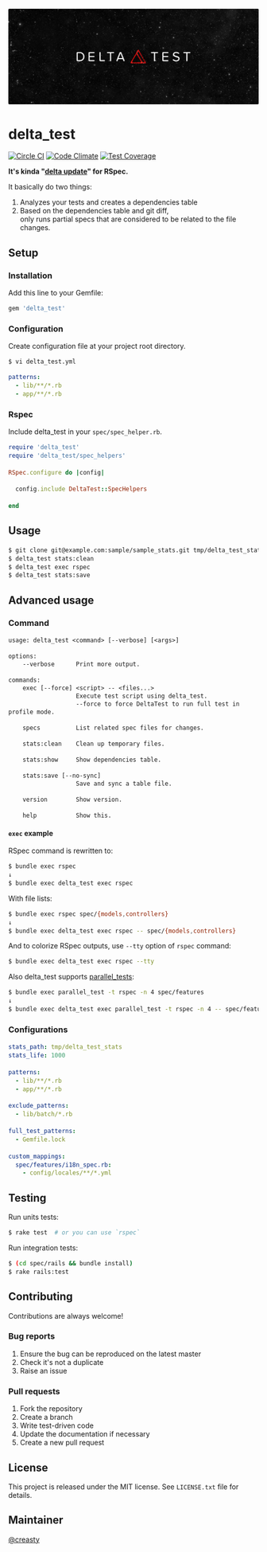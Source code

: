 ![delta test](./visual.jpg)

delta_test
==========

[![Circle CI](https://circleci.com/gh/creasty/delta_test.svg?style=shield)](https://circleci.com/gh/creasty/delta_test)
[![Code Climate](https://codeclimate.com/github/creasty/delta_test/badges/gpa.svg)](https://codeclimate.com/github/creasty/delta_test)
[![Test Coverage](https://codeclimate.com/github/creasty/delta_test/badges/coverage.svg)](https://codeclimate.com/github/creasty/delta_test/coverage)

**It's kinda "[delta update](http://en.wikipedia.org/wiki/Delta_update)" for RSpec.**

It basically do two things:

1. Analyzes your tests and creates a dependencies table
2. Based on the dependencies table and git diff,  
   only runs partial specs that are considered to be related to the file changes.


Setup
-----

### Installation

Add this line to your Gemfile:

```ruby
gem 'delta_test'
```

### Configuration

Create configuration file at your project root directory.

```bash
$ vi delta_test.yml
```

```yaml
patterns:
  - lib/**/*.rb
  - app/**/*.rb
```

### Rspec

Include delta_test in your `spec/spec_helper.rb`.

```ruby
require 'delta_test'
require 'delta_test/spec_helpers'

RSpec.configure do |config|

  config.include DeltaTest::SpecHelpers

end
```


Usage
-----

```bash
$ git clone git@example.com:sample/sample_stats.git tmp/delta_test_stats
$ delta_test stats:clean
$ delta_test exec rspec
$ delta_test stats:save
```


Advanced usage
--------------

### Command

```
usage: delta_test <command> [--verbose] [<args>]

options:
    --verbose      Print more output.

commands:
    exec [--force] <script> -- <files...>
                   Execute test script using delta_test.
                   --force to force DeltaTest to run full test in profile mode.

    specs          List related spec files for changes.

    stats:clean    Clean up temporary files.

    stats:show     Show dependencies table.

    stats:save [--no-sync]
                   Save and sync a table file.

    version        Show version.

    help           Show this.
```

#### `exec` example

RSpec command is rewritten to:

```bash
$ bundle exec rspec
↓
$ bundle exec delta_test exec rspec
```

With file lists:

```bash
$ bundle exec rspec spec/{models,controllers}
↓
$ bundle exec delta_test exec rspec -- spec/{models,controllers}
```

And to colorize RSpec outputs, use `--tty` option of `rspec` command:

```bash
$ bundle exec delta_test exec rspec --tty
```

Also delta_test supports [parallel_tests](https://github.com/grosser/parallel_tests):

```bash
$ bundle exec parallel_test -t rspec -n 4 spec/features
↓
$ bundle exec delta_test exec parallel_test -t rspec -n 4 -- spec/features
```

### Configurations

```yaml
stats_path: tmp/delta_test_stats
stats_life: 1000

patterns:
  - lib/**/*.rb
  - app/**/*.rb

exclude_patterns:
  - lib/batch/*.rb

full_test_patterns:
  - Gemfile.lock

custom_mappings:
  spec/features/i18n_spec.rb:
    - config/locales/**/*.yml
```


Testing
-------

Run units tests:

```bash
$ rake test  # or you can use `rspec`
```

Run integration tests:

```bash
$ (cd spec/rails && bundle install)
$ rake rails:test
```


Contributing
------------

Contributions are always welcome!

### Bug reports

1. Ensure the bug can be reproduced on the latest master
1. Check it's not a duplicate
1. Raise an issue

### Pull requests

1. Fork the repository
1. Create a branch
1. Write test-driven code
1. Update the documentation if necessary
1. Create a new pull request


License
-------

This project is released under the MIT license. See `LICENSE.txt` file for details.


Maintainer
----------

[@creasty](http://github.com/creasty)
